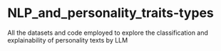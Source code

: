 # NLP_and_personality_traits-types
All the datasets and code employed to explore the classification and explainability of personality texts by LLM
